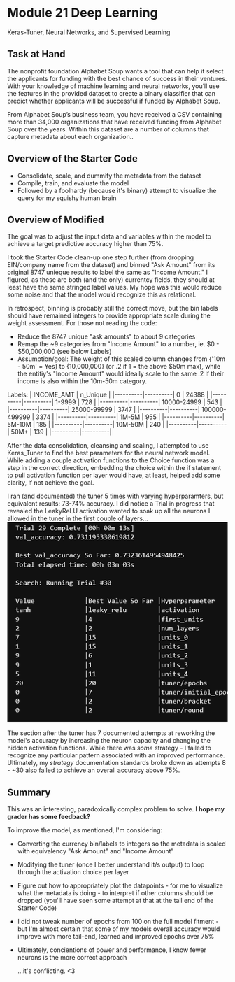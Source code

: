 # Module 21 Deep Learning

Keras-Tuner, Neural Networks, and Supervised Learning

## Task at Hand

The nonprofit foundation Alphabet Soup wants a tool that can help it select the applicants for funding with the best chance of success in their ventures. With your knowledge of machine learning and neural networks, you’ll use the features in the provided dataset to create a binary classifier that can predict whether applicants will be successful if funded by Alphabet Soup.

From Alphabet Soup’s business team, you have received a CSV containing more than 34,000 organizations that have received funding from Alphabet Soup over the years. Within this dataset are a number of columns that capture metadata about each organization..

## Overview of the Starter Code

* Consolidate, scale, and dummify the metadata from the dataset
* Compile, train, and evaluate the model
* Followed by a foolhardy (because it's binary) attempt to visualize the query for my squishy human brain

## Overview of Modified

The goal was to adjust the input data and variables within the model to achieve a target predictive accuracy higher than 75%. 

I took the Starter Code clean-up one step further (from dropping EIN/company name from the dataset) and binned "Ask Amount" from its original 8747 unieque results to label the same as "Income Amount." I figured, as these are both (and the only) currentcy fields, they should at least have the same stringed label values. My hope was this would reduce some noise and that the model would recognize this as relational. 

In retrospect, binning is probably still the correct move, but the bin labels should have remained integers to provide appropriate scale during the weight assessment. For those not reading the code:
* Reduce the 8747 unique "ask amounts" to about 9 categories
* Remap the ~9 categories from "Income Amount" to a number, ie. $0 - $50,000,000 (see below Labels)
* Assumption/goal: The weight of this scaled column changes from {'10m - 50m' = Yes} to {10,000,000} (or .2 if 1 = the above $50m max), while the entitiy's "Income Amount" would ideally scale to the same .2 if their income is also within the 10m-50m category. 

Labels:
| INCOME_AMT | n_Unique |
|----------|----------|
0  |            24388 |
|----------|----------|
1-9999  |         728 |
|----------|----------|
10000-24999  |    543 |
|----------|----------|
25000-99999  |   3747 |
|----------|----------|
100000-499999  | 3374 |
|----------|----------|
1M-5M  |          955 |
|----------|----------|
5M-10M  |         185 |
|----------|----------|
10M-50M  |        240 |
|----------|----------|
50M+  |           139 |
|----------|----------|

After the data consolidation, cleansing and scaling, I attempted to use Keras_Tuner to find the best parameters for the neural network model. While adding a couple activation functions to the Choice function was a step in the correct direction, embedding the choice within the if statement to pull activation function per layer would have, at least, helped add some clarity, if not achieve the goal. 

I ran (and documented) the tuner 5 times with varying hyperparamters, but equivalent results: 73-74% accuracy. I did notice a Trial in progress that revealed the LeakyReLU activation wanted to soak up all the neurons I allowed in the tuner in the first couple of layers... <br> ![Map Image](check_this.png "Leaky") <br>

The section after the tuner has 7 documented attempts at reworking the model's accuracy by increasing the neuron capacity and changing the hidden activation functions. While there was *some* strategy - I failed to recognize any particular pattern associated with an improved performance. Ultimately, my *strategy* documentation standards broke down as attempts 8 - ~30 also failed to achieve an overall accuracy above 75%. 

## Summary

This was an interesting, paradoxically complex problem to solve. **I hope my grader has some feedback?** 

To improve the model, as mentioned, I'm considering:

* Converting the currency bin/labels to integers so the metadata is scaled with equivalency "Ask Amount" and "Income Amount"
* Modifying the tuner (once I better understand it/s output) to loop through the activation choice per layer
* Figure out how to appropriately plot the datapoints - for me to visualize what the metadata is doing - to interpret if other columns should be dropped (you'll have seen some attempt at that at the tail end of the Starter Code)
* I did not tweak number of epochs from 100 on the full model fitment - but I'm almost certain that some of my models overall accuracy would improve with more tail-end, learned and improved epochs over 75%
* Ultimately, concientions of power and performance, I know fewer neurons is the more correct approach

  ...it's conflicting. <3

